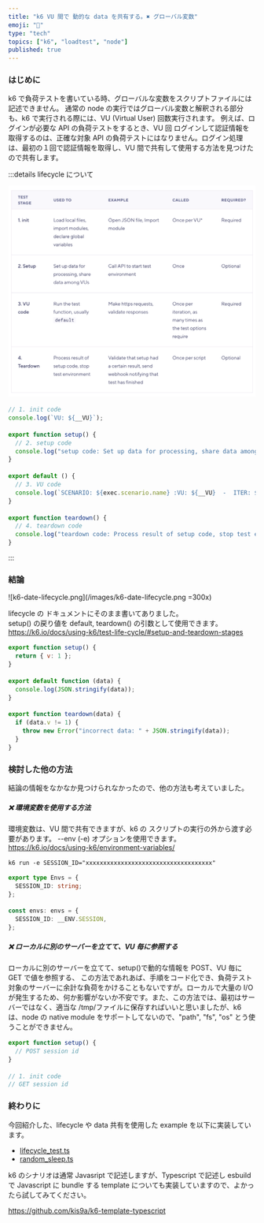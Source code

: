 ```yaml
---
title: "k6 VU 間で 動的な data を共有する。✖ グローバル変数"
emoji: "🐊"
type: "tech"
topics: ["k6", "loadtest", "node"]
published: true
---
```


### はじめに

k6 で負荷テストを書いている時、グローバルな変数をスクリプトファイルには記述できません。
通常の node の実行ではグローバル変数と解釈される部分も、k6 で実行される際には、VU (Virtual User) 回数実行されます。 例えば、ログインが必要な API の負荷テストをするとき、VU 回 ログインして認証情報を取得するのは、正確な対象 API の負荷テストにはなりません。ログイン処理は、最初の１回で認証情報を取得し、VU 間で共有して使用する方法を見つけたので共有します。

:::details lifecycle について

![k6-lifecycle-summary.png](/images/k6-lifecycle-summary.png)

```js
// 1. init code
console.log(`VU: ${__VU}`);

export function setup() {
  // 2. setup code
  console.log("setup code: Set up data for processing, share data among VUs");
}

export default () {
  // 3. VU code
  console.log(`SCENARIO: ${exec.scenario.name} :VU: ${__VU}  -  ITER: ${__ITER}`);
}

export function teardown() {
  // 4. teardown code
  console.log("teardown code: Process result of setup code, stop test environment");
}
```

:::

### 結論

![k6-date-lifecycle.png](/images/k6-date-lifecycle.png =300x)

lifecycle の ドキュメントにそのまま書いてありました。  
setup() の戻り値を default, teardown() の引数として使用できます。
<https://k6.io/docs/using-k6/test-life-cycle/#setup-and-teardown-stages>

```js
export function setup() {
  return { v: 1 };
}

export default function (data) {
  console.log(JSON.stringify(data));
}

export function teardown(data) {
  if (data.v != 1) {
    throw new Error("incorrect data: " + JSON.stringify(data));
  }
}
```

### 検討した他の方法

結論の情報をなかなか見つけられなかったので、他の方法も考えていました。

##### ❌ 環境変数を使用する方法

環境変数は、VU 間で共有できますが、k6 の スクリプトの実行の外から渡す必要があります。
--env (-e) オプションを使用できます。<https://k6.io/docs/using-k6/environment-variables/>

```
k6 run -e SESSION_ID="xxxxxxxxxxxxxxxxxxxxxxxxxxxxxxxxxxxx"
```

```ts
export type Envs = {
  SESSION_ID: string;
};

const envs: envs = {
  SESSION_ID: __ENV.SESSION,
};
```

##### ❌ ローカルに別のサーバーを立てて、VU 毎に参照する

ローカルに別のサーバーを立てて、setup()で動的な情報を POST、VU 毎に GET で値を参照する、 この方法であれあば、手順をコード化でき、負荷テスト対象のサーバーに余計な負荷をかけることもないですが。ローカルで大量の I/O が発生するため、何か影響がないか不安です。また、この方法では、最初はサーバーではなく、適当な /tmp/ファイルに保存すればいいと思いましたが、k6 は、node の native module をサポートしてないので、"path", "fs", "os" とう使うことができません。

```ts
export function setup() {
  // POST session id
}

// 1. init code
// GET session id
```

### 終わりに

今回紹介した、lifecycle や data 共有を使用した example を以下に実装しています。

- [lifecycle_test.ts](https://github.com/kis9a/k6-template-typescript/blob/master/src/scenarios/examples/lifecycle_test.ts)
- [random_sleep.ts](https://github.com/kis9a/k6-template-typescript/blob/master/src/scenarios/examples/random_sleep.ts)

k6 のシナリオは通常 Javasript で記述しますが、Typescript で記述し esbuild で Javascript に bundle する template についても実装していますので、よかったら試してみてください。

https://github.com/kis9a/k6-template-typescript
